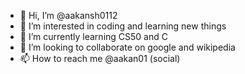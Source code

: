 - 👋 Hi, I’m @aakansh0112
- 👀 I’m interested in coding and learning new things 
- 🌱 I’m currently learning CS50 and C
- 💞️ I’m looking to collaborate on google and wikipedia 
- 📫 How to reach me @aakan01 (social)

<!---
aakansh0112/aakansh0112 is a ✨ special ✨ repository because its `README.md` (this file) appears on your GitHub profile.
You can click the Preview link to take a look at your changes.
--->
